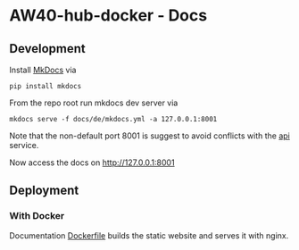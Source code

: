 # AW40-hub-docker - Docs


## Development

Install [MkDocs](https://www.mkdocs.org/) via
```
pip install mkdocs
```

From the repo root run mkdocs dev server via
```
mkdocs serve -f docs/de/mkdocs.yml -a 127.0.0.1:8001
```
Note that the non-default port 8001 is suggest to avoid conflicts with the
[api](../api) service.

Now access the docs on http://127.0.0.1:8001

## Deployment

### With Docker

Documentation [Dockerfile](Dockerfile) builds the static website and serves
it with nginx.
